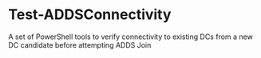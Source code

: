 # Test-ADDSConnectivity
A set of PowerShell tools to verify connectivity to existing DCs from a new DC candidate before attempting ADDS Join

